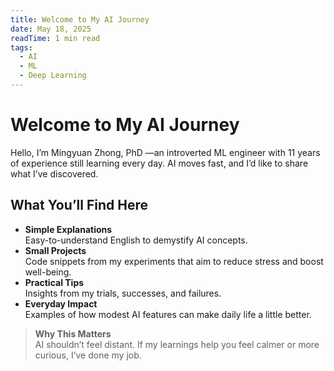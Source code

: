 ```yaml
---
title: Welcome to My AI Journey
date: May 18, 2025
readTime: 1 min read
tags:
  - AI
  - ML
  - Deep Learning
---
```


# Welcome to My AI Journey

Hello, I’m Mingyuan Zhong, PhD —an introverted ML engineer with 11 years of experience still learning every day. AI moves fast, and I’d like to share what I’ve discovered.

## What You’ll Find Here

- **Simple Explanations**  
  Easy-to-understand English to demystify AI concepts.  
- **Small Projects**  
  Code snippets from my experiments that aim to reduce stress and boost well-being.  
- **Practical Tips**  
  Insights from my trials, successes, and failures.  
- **Everyday Impact**  
  Examples of how modest AI features can make daily life a little better.

> **Why This Matters**  
> AI shouldn’t feel distant. If my learnings help you feel calmer or more curious, I’ve done my job.  







